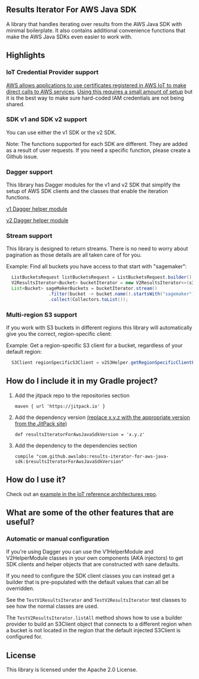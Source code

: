 ## Results Iterator For AWS Java SDK

A library that handles iterating over results from the AWS Java SDK with minimal boilerplate. It also contains additional convenience functions that make the AWS Java SDKs even easier to work with.

## Highlights

### IoT Credential Provider support

[AWS allows applications to use certificates registered in AWS IoT to make direct calls to AWS services](https://docs.aws.amazon.com/iot/latest/developerguide/authorizing-direct-aws.html). [Using this requires a small amount of setup](docs/CREDENTIAL_PROVIDER.md) but it is the best way to make sure hard-coded IAM credentials are not being shared.

### SDK v1 and SDK v2 support

You can use either the v1 SDK or the v2 SDK.

Note: The functions supported for each SDK are different. They are added as a result of user requests. If you need a specific function, please create a Github issue.

### Dagger support

This library has Dagger modules for the v1 and v2 SDK that simplify the setup of AWS SDK clients and the classes that enable the iteration functions.

[v1 Dagger helper module](https://github.com/awslabs/results-iterator-for-aws-java-sdk/blob/master/java/src/main/java/com/awslabs/resultsiterator/v1/V1HelperModule.java)

[v2 Dagger helper module](https://github.com/awslabs/results-iterator-for-aws-java-sdk/blob/master/java/src/main/java/com/awslabs/resultsiterator/v2/V2HelperModule.java)

### Stream support

This library is designed to return streams. There is no need to worry about pagination as those details are all taken care of for you.

Example: Find all buckets you have access to that start with "sagemaker":

``` java
  ListBucketsRequest listBucketsRequest = ListBucketsRequest.builder().build();
  V2ResultsIterator<Bucket> bucketIterator = new V2ResultsIterator<>(s3Client, listBucketsRequest);
  List<Bucket> sageMakerBuckets = bucketIterator.stream()
                .filter(bucket -> bucket.name().startsWith("sagemaker"))
                .collect(Collectors.toList());
```

### Multi-region S3 support

If you work with S3 buckets in different regions this library will automatically give you the correct, region-specific client:

Example: Get a region-specific S3 client for a bucket, regardless of your default region:

``` java
  S3Client regionSpecificS3Client = v2S3Helper.getRegionSpecificClientForBucket(bucket);
```

## How do I include it in my Gradle project?

1. Add the jitpack repo to the repositories section

    ```
    maven { url 'https://jitpack.io' }
    ```

2. Add the dependency version [(replace x.y.z with the appropriate version from the JitPack site)](https://jitpack.io/#awslabs/results-iterator-for-aws-java-sdk)

    ```
    def resultsIteratorForAwsJavaSdkVersion = 'x.y.z'
    ```

3. Add the dependency to the dependencies section

    ```
    compile "com.github.awslabs:results-iterator-for-aws-java-sdk:$resultsIteratorForAwsJavaSdkVersion"
    ```

## How do I use it?

Check out an [example in the IoT reference architectures repo](https://github.com/aws-samples/iot-reference-architectures/tree/master/results-iterator-jitpack/java).

## What are some of the other features that are useful?

### Automatic or manual configuration

If you're using Dagger you can use the V1HelperModule and V2HelperModule classes in your own components (AKA injectors)
to get SDK clients and helper objects that are constructed with sane defaults.

If you need to configure the SDK client classes you can instead get a builder that is pre-populated with the default
values that can all be overridden.

See the `TestV1ResultsIterator` and `TestV2ResultsIterator` test classes to see how the normal classes are used.

The `TestV2ResultsIterator.listAll` method shows how to use a builder provider to build an S3Client object that connects
to a different region when a bucket is not located in the region that the default injected S3Client is configured for.

## License

This library is licensed under the Apache 2.0 License. 
